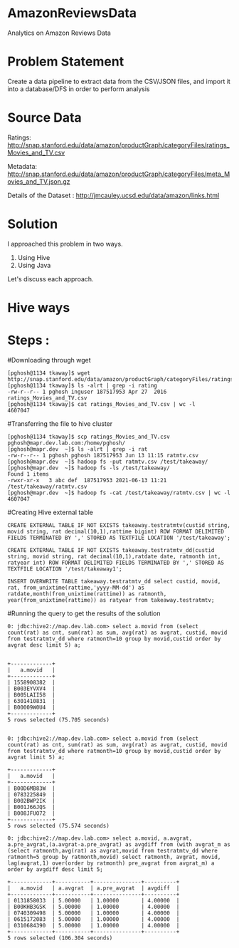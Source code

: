 # AmazonReviewsData
Analytics on Amazon Reviews Data

# Problem Statement
Create a data pipeline to extract data from the CSV/JSON files, and import it into a database/DFS in order to perform analysis

# Source Data
Ratings: http://snap.stanford.edu/data/amazon/productGraph/categoryFiles/ratings_Movies_and_TV.csv

Metadata: http://snap.stanford.edu/data/amazon/productGraph/categoryFiles/meta_Movies_and_TV.json.gz 

Details of the Dataset : http://jmcauley.ucsd.edu/data/amazon/links.html

# Solution
I approached this problem in two ways. 
1. Using Hive
2. Using Java

Let's discuss each approach. 

# Hive ways

Steps :
=======================
#Downloading through wget  
```
[pghosh@1134 tkaway]$ wget http://snap.stanford.edu/data/amazon/productGraph/categoryFiles/ratings_Movies_and_TV.csv
[pghosh@1134 tkaway]$ ls -alrt | grep -i rating
-rw-r--r-- 1 pghosh inguser 187517953 Apr 27  2016 ratings_Movies_and_TV.csv
[pghosh@1134 tkaway]$ cat ratings_Movies_and_TV.csv | wc -l
4607047
```

#Transferring the file to hive cluster
```
[pghosh@1134 tkaway]$ scp ratings_Movies_and_TV.csv pghosh@mapr.dev.lab.com:/home/pghosh/
[pghosh@mapr.dev  ~]$ ls -alrt | grep -i rat
-rw-r--r-- 1 pghosh pghosh 187517953 Jun 13 11:15 ratmtv.csv
[pghosh@mapr.dev  ~]$ hadoop fs -put ratmtv.csv /test/takeaway/
[pghosh@mapr.dev  ~]$ hadoop fs -ls /test/takeaway/
Found 1 items
-rwxr-xr-x   3 abc def  187517953 2021-06-13 11:21 /test/takeaway/ratmtv.csv
[pghosh@mapr.dev  ~]$ hadoop fs -cat /test/takeaway/ratmtv.csv | wc -l 
4607047
```

#Creating Hive external table

```
CREATE EXTERNAL TABLE IF NOT EXISTS takeaway.testratmtv(custid string, movid string, rat decimal(10,1),rattime bigint) ROW FORMAT DELIMITED FIELDS TERMINATED BY ',' STORED AS TEXTFILE LOCATION '/test/takeaway';

CREATE EXTERNAL TABLE IF NOT EXISTS takeaway.testratmtv_dd(custid string, movid string, rat decimal(10,1),ratdate date, ratmonth int, ratyear int) ROW FORMAT DELIMITED FIELDS TERMINATED BY ',' STORED AS TEXTFILE LOCATION '/test/takeaway1';

INSERT OVERWRITE TABLE takeaway.testratmtv_dd select custid, movid, rat, from_unixtime(rattime,'yyyy-MM-dd') as ratdate,month(from_unixtime(rattime)) as ratmonth, year(from_unixtime(rattime)) as ratyear from takeaway.testratmtv;
```

#Running the query to get the results of the solution

```
0: jdbc:hive2://map.dev.lab.com> select a.movid from (select count(rat) as cnt, sum(rat) as sum, avg(rat) as avgrat, custid, movid from testratmtv_dd where ratmonth=10 group by movid,custid order by avgrat desc limit 5) a;


+-------------+
|   a.movid   |
+-------------+
| 1558908382  |
| B003EYVXV4  |
| B005LAII58  |
| 6301410831  |
| B00009W0U4  |
+-------------+
5 rows selected (75.705 seconds)
```

```

0: jdbc:hive2://map.dev.lab.com> select a.movid from (select count(rat) as cnt, sum(rat) as sum, avg(rat) as avgrat, custid, movid from testratmtv_dd where ratmonth=10 group by movid,custid order by avgrat limit 5) a;

+-------------+
|   a.movid   |
+-------------+
| B00D6MB83W  |
| 0783225849  |
| B002BWP2IK  |
| B001J66JQS  |
| B008JFUO72  |
+-------------+
5 rows selected (75.574 seconds)
```

```
0: jdbc:hive2://map.dev.lab.com> select a.movid, a.avgrat, a.pre_avgrat,(a.avgrat-a.pre_avgrat) as avgdiff from (with avgrat_m as (select ratmonth,avg(rat) as avgrat,movid from testratmtv_dd where ratmonth=5 group by ratmonth,movid) select ratmonth, avgrat, movid, lag(avgrat,1) over(order by ratmonth) pre_avgrat from avgrat_m) a order by avgdiff desc limit 5;

+-------------+-----------+---------------+----------+
|   a.movid   | a.avgrat  | a.pre_avgrat  | avgdiff  |
+-------------+-----------+---------------+----------+
| 0131858033  | 5.00000   | 1.00000       | 4.00000  |
| B00KHB3GSK  | 5.00000   | 1.00000       | 4.00000  |
| 0740309498  | 5.00000   | 1.00000       | 4.00000  |
| 0615172083  | 5.00000   | 1.00000       | 4.00000  |
| 0310684390  | 5.00000   | 1.00000       | 4.00000  |
+-------------+-----------+---------------+----------+
5 rows selected (106.304 seconds)
```

